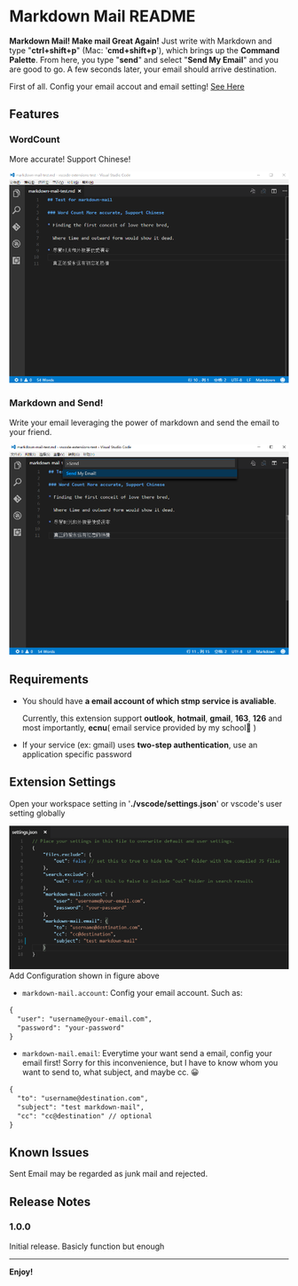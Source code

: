 # Markdown Mail README

**Markdown Mail! Make mail Great Again!** Just write with Markdown and
type "**ctrl+shift+p**" (Mac: '**cmd+shift+p**'), which brings up the 
**Command Palette**. From here, you type "**send**" and select "**Send My Email**"
and you are good to go. A few seconds later, your email should arrive destination.

First of all. Config your email accout and email setting! [See Here](#Settings)

## Features

### WordCount
  More accurate! Support Chinese!

![WordCount](resources/word-count.png)

### Markdown and Send!
  Write your email leveraging the power of markdown and send the email to your friend.

![send](resources/send.png)

## Requirements

* You should have **a email account of which stmp service is avaliable**.

  Currently, this extension support **outlook**, **hotmail**, **gmail**, **163**, **126**
  and most importantly, **ecnu**( email service provided by my school🙇 )

* If your service (ex: gmail) uses **two-step authentication**, use an application specific password

<h2 id="Settings">Extension Settings</h2>

Open your workspace setting in '**./vscode/settings.json**' or vscode's user setting globally

![Extension Config](resources/extension-config.png)
Add Configuration shown in figure above
  * `markdown-mail.account`: Config your email account. Such as:

  ```
  {
    "user": "username@your-email.com",
    "password": "your-password"
  }
  ```

  * `markdown-mail.email`: Everytime your want send a email, config your email first!
  Sorry for this inconvenience, but I have to know whom you want to send to, what subject, and maybe cc. 😀

  ```
  {
    "to": "username@destination.com",
    "subject": "test markdown-mail",
    "cc": "cc@destination" // optional
  }
  ```
  
## Known Issues

Sent Email may be regarded as junk mail and rejected.

## Release Notes

### 1.0.0

Initial release. Basicly function but enough

----------------------------------------------

**Enjoy!**